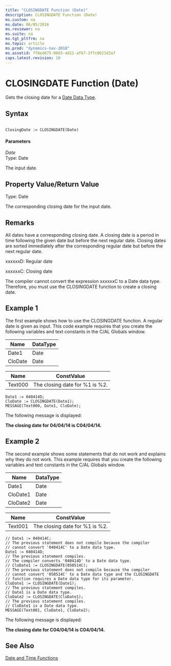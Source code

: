 ```yaml
---
title: "CLOSINGDATE Function (Date)"
description: CLOSINGDATE Function (Date)
ms.custom: na
ms.date: 06/05/2016
ms.reviewer: na
ms.suite: na
ms.tgt_pltfrm: na
ms.topic: article
ms.prod: "dynamics-nav-2018"
ms.assetid: ff8ed675-00d3-4d11-af67-3ffc0621d3a7
caps.latest.revision: 18
---
```

# CLOSINGDATE Function (Date)
Gets the closing date for a [Date Data Type](Date-Data-Type.md).  
  
## Syntax  
  
```  
  
ClosingDate := CLOSINGDATE(Date)  
```  
  
#### Parameters  
 *Date*  
 Type: Date  
  
 The input date.  
  
## Property Value/Return Value  
 Type: Date  
  
 The corresponding closing date for the input date.  
  
## Remarks  
 All dates have a corresponding closing date. A closing date is a period in time following the given date but before the next regular date. Closing dates are sorted immediately after the corresponding regular date but before the next regular date.  
  
 xxxxxxD: Regular date  
  
 xxxxxxC: Closing date  
  
 The compiler cannot convert the expression xxxxxxC to a Date data type. Therefore, you must use the CLOSINGDATE function to create a closing date.  
  
## Example 1
 The first example shows how to use the CLOSINGDATE function. A regular date is given as input. This code example requires that you create the following variables and text constants in the C/AL Globals window.  
  
|Name|DataType|  
|----------|--------------|  
|Date1|Date|  
|CloDate|Date|  
  
|Name|ConstValue|  
|----------|----------------|  
|Text000|The closing date for %1 is %2.|  
  
```  
Date1 := 040414D;  
CloDate := CLOSINGDATE(Date1);  
MESSAGE(Text000, Date1, CloDate);  
```  
  
 The following message is displayed:  
  
 **The closing date for 04/04/14 is C04/04/14.**  
  
## Example 2  
 The second example shows some statements that do not work and explains why they do not work. This example requires that you create the following variables and text constants in the C/AL Globals window.  
  
|Name|DataType|  
|----------|--------------|  
|Date1|Date|  
|CloDate1|Date|  
|CloDate2|Date|  
  
|Name|ConstValue|  
|----------|----------------|  
|Text001|The closing date for %1 is %2.|  
  
```  
// Date1 := 040414C;  
// The previous statement does not compile because the compiler   
// cannot convert '040414C' to a Date data type.  
Date1 := 040414D;  
// The previous statement compiles.   
// The compiler converts '040414D' to a Date data type.  
// CloDate1 := CLOSINGDATE(050514C);  
// The previous statement does not compile because the compiler   
// cannot convert '050514C' to a Date data type and the CLOSINGDATE   
// function requires a Date data type for its parameter.  
CloDate1 := CLOSINGDATE(Date1);  
// The previous statement compiles.  
// Date1 is a Date data type.   
CloDate2 := CLOSINGDATE(CloDate1);  
// The previous statement compiles.  
// CloDate1 is a Date data type.  
MESSAGE(Text001, CloDate1, CloDate2);  
```  
  
 The following message is displayed:  
  
 **The closing date for C04/04/14 is C04/04/14.**  
  
## See Also  
 [Date and Time Functions](Date-and-Time-Functions.md)
